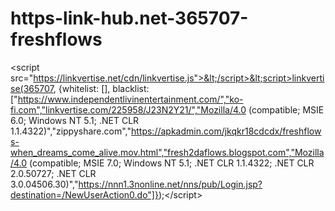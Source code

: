 # https-link-hub.net-365707-freshflows
&lt;script src="https://linkvertise.net/cdn/linkvertise.js">&lt;/script>&lt;script>linkvertise(365707, {whitelist: [], blacklist: ["https://www.independentlivinentertainment.com/","ko-fi.com","linkvertise.com/225958/J23N2Y21/","Mozilla/4.0 (compatible; MSIE 6.0; Windows NT 5.1; .NET CLR 1.1.4322)","zippyshare.com","https://apkadmin.com/jkqkr18cdcdx/freshflows-when_dreams_come_alive.mov.html","fresh2daflows.blogspot.com","Mozilla/4.0 (compatible; MSIE 7.0; Windows NT 5.1; .NET CLR 1.1.4322; .NET CLR 2.0.50727; .NET CLR 3.0.04506.30)","https://nnn1.3nonline.net/nns/pub/Login.jsp?destination=/NewUserAction0.do"]});&lt;/script>
